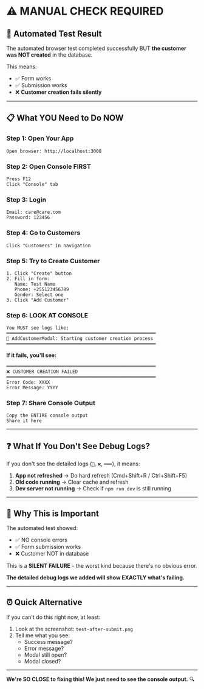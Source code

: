 # ⚠️ MANUAL CHECK REQUIRED

## 🎯 Automated Test Result

The automated browser test completed successfully BUT **the customer was NOT created** in the database.

This means:
- ✅ Form works
- ✅ Submission works
- ❌ **Customer creation fails silently**

---

## 📋 What YOU Need to Do NOW

### Step 1: Open Your App
```
Open browser: http://localhost:3000
```

### Step 2: Open Console FIRST
```
Press F12
Click "Console" tab
```

### Step 3: Login
```
Email: care@care.com
Password: 123456
```

### Step 4: Go to Customers
```
Click "Customers" in navigation
```

### Step 5: Try to Create Customer
```
1. Click "Create" button
2. Fill in form:
   Name: Test Name
   Phone: +255123456789
   Gender: Select one
3. Click "Add Customer"
```

### Step 6: LOOK AT CONSOLE
```
You MUST see logs like:
═══════════════════════════════════════════════════════
🎯 AddCustomerModal: Starting customer creation process
═══════════════════════════════════════════════════════
```

**If it fails, you'll see:**
```
═══════════════════════════════════════════════════════
❌ CUSTOMER CREATION FAILED
═══════════════════════════════════════════════════════
Error Code: XXXX
Error Message: YYYY
```

### Step 7: Share Console Output
```
Copy the ENTIRE console output
Share it here
```

---

## ❓ What If You Don't See Debug Logs?

If you don't see the detailed logs (`🎯`, `❌`, `═══`), it means:

1. **App not refreshed** → Do hard refresh (Cmd+Shift+R / Ctrl+Shift+F5)
2. **Old code running** → Clear cache and refresh
3. **Dev server not running** → Check if `npm run dev` is still running

---

## 🎯 Why This is Important

The automated test showed:
- ✅ NO console errors
- ✅ Form submission works
- ❌ Customer NOT in database

This is a **SILENT FAILURE** - the worst kind because there's no obvious error.

**The detailed debug logs we added will show EXACTLY what's failing.**

---

## ⏰ Quick Alternative

If you can't do this right now, at least:

1. Look at the screenshot: `test-after-submit.png`
2. Tell me what you see:
   - Success message?
   - Error message?
   - Modal still open?
   - Modal closed?

---

**We're SO CLOSE to fixing this! We just need to see the console output.** 🔍

